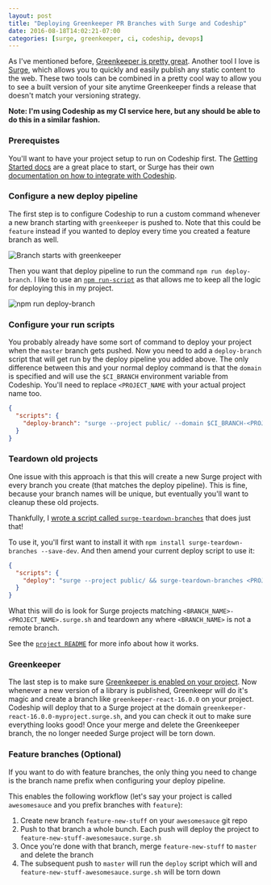 ```yaml
---
layout: post
title: "Deploying Greenkeeper PR Branches with Surge and Codeship"
date: 2016-08-18T14:02:21-07:00
categories: [surge, greenkeeper, ci, codeship, devops]
---
```


As I've mentioned before, [Greenkeeper is pretty great](/2016/03/07/greenkeeper). Another tool I love is [Surge](https://surge.sh), which allows you to quickly and easily publish any static content to the web. These two tools can be combined in a pretty cool way to allow you to see a built version of your site anytime Greenkeeper finds a release that doesn't match your versioning strategy.

<!-- more -->

**Note: I'm using Codeship as my CI service here, but any should be able to do this in a similar fashion.**

### Prerequistes

You'll want to have your project setup to run on Codeship first. The [Getting Started docs](https://codeship.com/documentation/tags/getting-started/) are a great place to start, or Surge has their own [documentation on how to integrate with Codeship](https://surge.sh/help/integrating-with-codeship).

### Configure a new deploy pipeline

The first step is to configure Codeship to run a custom command whenever a new branch starting with `greenkeeper` is pushed to. Note that this could be `feature` instead if you wanted to deploy every time you created a feature branch as well.

![Branch starts with greenkeeper](https://cldup.com/WcNs4nXZTO.png)

Then you want that deploy pipeline to run the command `npm run deploy-branch`. I like to use an [`npm run-script`](https://docs.npmjs.com/cli/run-script) as that allows me to keep all the logic for deploying this in my project.

![npm run deploy-branch](https://cldup.com/4ItKfxJLq5.png)

### Configure your run scripts

You probably already have some sort of command to deploy your project when the `master` branch gets pushed. Now you need to add a `deploy-branch` script that will get run by the deploy pipeline you added above. The only difference between this and your normal deploy command is that the `domain` is specified and will use the `$CI_BRANCH` environment variable from Codeship. You'll need to replace `<PROJECT_NAME` with your actual project name too.

```json
{
  "scripts": {
    "deploy-branch": "surge --project public/ --domain $CI_BRANCH-<PROJECT_NAME>.surge.sh"
  }
}
```

### Teardown old projects

One issue with this approach is that this will create a new Surge project with every branch you create (that matches the deploy pipeline). This is fine, because your branch names will be unique, but eventually you'll want to cleanup these old projects.

Thankfully, I [wrote a script called `surge-teardown-branches`](https://github.com/lukekarrys/surge-teardown-branches) that does just that!

To use it, you'll first want to install it with `npm install surge-teardown-branches --save-dev`. And then amend your current deploy script to use it:

```json
{
  "scripts": {
    "deploy": "surge --project public/ && surge-teardown-branches <PROJECT_NAME>.surge.sh"
  }
}
```

What this will do is look for Surge projects matching `<BRANCH_NAME>-<PROJECT_NAME>.surge.sh` and teardown any where `<BRANCH_NAME>` is not a remote branch.

See the [`project README`](https://github.com/lukekarrys/surge-teardown-branches#assumptions) for more info about how it works.

### Greenkeeper

The last step is to make sure [Greenkeeper is enabled on your project](https://greenkeeper.io/#getting-started). Now whenever a new version of a library is published, Greenkeepr will do it's magic and create a branch like `greenkeeper-react-16.0.0` on your project. Codeship will deploy that to a Surge project at the domain `greenkeeper-react-16.0.0-myproject.surge.sh`, and you can check it out to make sure everything looks good! Once your merge and delete the Greenkeeper branch, the no longer needed Surge project will be torn down.

### Feature branches (Optional)

If you want to do with feature branches, the only thing you need to change is the branch name prefix when configuring your deploy pipeline.

This enables the following workflow (let's say your project is called `awesomesauce` and you prefix branches with `feature`):

1. Create new branch `feature-new-stuff` on your `awesomesauce` git repo
2. Push to that branch a whole bunch. Each push will deploy the project to `feature-new-stuff-awesomesauce.surge.sh`
3. Once you're done with that branch, merge `feature-new-stuff` to `master` and delete the branch
4. The subsequent push to `master` will run the `deploy` script which will and `feature-new-stuff-awesomesauce.surge.sh` will be torn down
